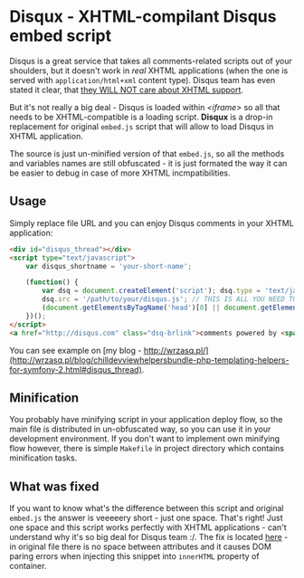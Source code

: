 <!---
# @author Rafał Wrzeszcz <rafal.wrzeszcz@wrzasq.pl>
# @copyright 2012 © by Rafał Wrzeszcz - Wrzasq.pl.
# @version 0.0.1
# @since 0.0.1
# @package WrzasqPl\Disqux
-->

# Disqux - XHTML-compilant Disqus embed script

Disqus is a great service that takes all comments-related scripts out of your shoulders, but it doesn't work in *real* XHTML applications (when the one is served with `application/html+xml` content 
type). Disqus team has even stated it clear, that [they WILL NOT care about XHTML support](https://groups.google.com/forum/?fromgroups=#!topic/disqus-dev/kaIyNK1kx8M).

But it's not really a big deal - Disqus is loaded within *&lt;iframe&gt;* so all that needs to be XHTML-compatible is a loading script. **Disqux** is a drop-in replacement for original `embed.js` script that will allow to load Disqus in XHTML application.

The source is just un-minified version of that `embed.js`, so all the methods and variables names are still obfuscated - it is just formated the way it can be easier to debug in case of more XHTML incmpatibilities.

## Usage

Simply replace file URL and you can enjoy Disqus comments in your XHTML application:

```html
<div id="disqus_thread"></div>
<script type="text/javascript">
    var disqus_shortname = 'your-short-name';

    (function() {
        var dsq = document.createElement('script'); dsq.type = 'text/javascript'; dsq.async = true;
        dsq.src = '/path/to/your/disqus.js'; // THIS IS ALL YOU NEED TO DO
        (document.getElementsByTagName('head')[0] || document.getElementsByTagName('body')[0]).appendChild(dsq);
    })();
</script>
<a href="http://disqus.com" class="dsq-brlink">comments powered by <span class="logo-disqus">Disqus</span></a>
```

You can see example on [my blog - http://wrzasq.pl/](http://wrzasq.pl/blog/chilldevviewhelpersbundle-php-templating-helpers-for-symfony-2.html#disqus_thread).

## Minification

You probably have minifying script in your application deploy flow, so the main file is distributed in un-obfuscated way, so you can use it in your development environment. If you don't want to implement own minifying flow however, there is simple `Makefile` in project directory which contains minification tasks.

## What was fixed

If you want to know what's the difference between this script and original `embed.js` the answer is veeeeery short - just one space. That's right! Just one space and this script works perfectly with XHTML applications - can't understand why it's so big deal for Disqus team :/. The fix is located [here](https://github.com/rafalwrzeszcz/Disqux/blob/master/disqus.js#L729) - in original file there is no space between attributes and it causes DOM paring errors when injecting this snippet into `innerHTML` property of container.
